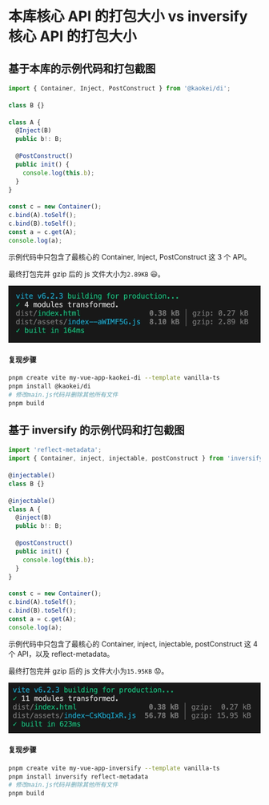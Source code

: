 # 本库核心 API 的打包大小 vs inversify 核心 API 的打包大小

## 基于本库的示例代码和打包截图

```ts
import { Container, Inject, PostConstruct } from '@kaokei/di';

class B {}

class A {
  @Inject(B)
  public b!: B;

  @PostConstruct()
  public init() {
    console.log(this.b);
  }
}

const c = new Container();
c.bind(A).toSelf();
c.bind(B).toSelf();
const a = c.get(A);
console.log(a);
```

示例代码中只包含了最核心的 Container, Inject, PostConstruct 这 3 个 API。

最终打包完并 gzip 后的 js 文件大小为`2.89KB` :smiley:。

![本库打包截图](../images/20250331-112848.jpeg)

#### 复现步骤

```sh
pnpm create vite my-vue-app-kaokei-di --template vanilla-ts
pnpm install @kaokei/di
# 修改main.js代码并删除其他所有文件
pnpm build
```

## 基于 inversify 的示例代码和打包截图

```ts
import 'reflect-metadata';
import { Container, inject, injectable, postConstruct } from 'inversify';

@injectable()
class B {}

@injectable()
class A {
  @inject(B)
  public b!: B;

  @postConstruct()
  public init() {
    console.log(this.b);
  }
}

const c = new Container();
c.bind(A).toSelf();
c.bind(B).toSelf();
const a = c.get(A);
console.log(a);
```

示例代码中只包含了最核心的 Container, inject, injectable, postConstruct 这 4 个 API，以及 reflect-metadata。

最终打包完并 gzip 后的 js 文件大小为`15.95KB` :worried:。

![inversify打包截图](../images/20250331-113620.jpeg)

#### 复现步骤

```sh
pnpm create vite my-vue-app-inversify --template vanilla-ts
pnpm install inversify reflect-metadata
# 修改main.js代码并删除其他所有文件
pnpm build
```
